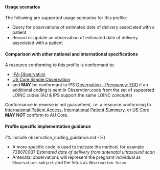 #### Usage scenarios

The following are supported usage scenarios for this profile:

- Query for observations of estimated date of delivery associated with a patient
- Record or update an observation of estimated date of delivery associated with a patient


#### Comparison with other national and international specifications

A resource conforming to this profile is conformant to:
- [IPA-Observation](https://build.fhir.org/ig/HL7/fhir-ipa/StructureDefinition-ipa-observation.html)
- [US Core Simple Observation](http://hl7.org/fhir/us/core/StructureDefinition/us-core-simple-observation)
- and **MAY** be conformant to IPS [Observation - Pregnancy: EDD](http://hl7.org/fhir/uv/ips/StructureDefinition/Observation-pregnancy-edd-uv-ips) if an additional coding is sent in Observtion.code from the set of supported LOINC codes (AU & IPS support the same LOINC concepts)

Conformance in reverse is not guaranteed, i.e. a resource conforming to [International Patient Access](https://build.fhir.org/ig/HL7/fhir-ipa), [International Patient Summary](http://build.fhir.org/ig/HL7/fhir-ips), or [US Core](http://hl7.org/fhir/us/core) **MAY NOT** conform to AU Core.


#### Profile specific implementation guidance
{% include observation_coding_guidance.md -%}
- A more specific code is used to indicate the method, for example 738070007 *Estimated date of delivery from antenatal ultrasound scan*
- Antenatal observations will represent the pregnant individual as `Observation.subject` and the fetus as `Observation.focus`
